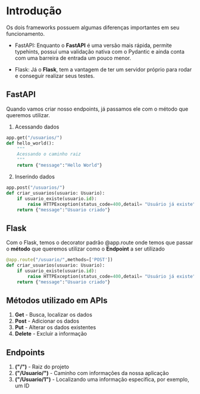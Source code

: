 # Introdução
Os dois frameworks possuem algumas diferenças importantes em seu funcionamento. 
- FastAPI: Enquanto o **FastAPI** é uma versão mais rápida, permite typehints, possuí uma validação nativa com o Pydantic e ainda conta com uma barreira de entrada um pouco menor. 

- Flask: Já o **Flask**, tem a vantagem de ter um servidor próprio para rodar e conseguir realizar seus testes.

## FastAPI
Quando vamos criar nosso endpoints, já passamos ele com o método que queremos utilizar.

1. Acessando dados
```python
app.get("/usuarios/")
def hello_world():
    """
    Acessando o caminho raiz
    """
    return {"message":"Hello World"}
```
2. Inserindo dados
```python
app.post("/usuarios/")
def criar_usuarios(usuario: Usuario):
    if usuario_existe(usuario.id):
        raise HTTPException(status_code=400,detail= "Usuário já existe")
    return {"message":"Usuario criado"}
```

## Flask
Com o Flask, temos o decorator padrão @app.route onde temos que passar o **método** que queremos utilizar como o **Endpoint** a ser utilizado

```python
@app.route("/usuario/",methods=['POST'])
def criar_usuarios(usuario: Usuario):
    if usuario_existe(usuario.id):
        raise HTTPException(status_code=400,detail= "Usuário já existe")
    return {"message":"Usuario criado"}
```


## Métodos utilizado em APIs

1. **Get** - Busca, localizar os dados
2. **Post** - Adicionar os dados
3. **Put** - Alterar os dados existentes
4. **Delete** - Excluir a informação

## Endpoints

1. **("/")** - Raiz do projeto
2. **("/Usuario/")** - Caminho com informações da nossa aplicação
3. **("/Usuario/1")** - Localizando uma informação especifica, por exemplo, um ID


